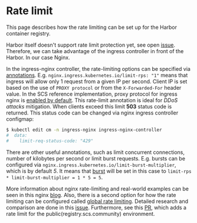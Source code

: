 # Rate limit

This page describes how the rate limiting can be set up for the Harbor container registry.

Harbor itself doesn't support rate limit protection yet, see open [issue](https://github.com/goharbor/harbor/issues/3419).
Therefore, we can take advantage of the ingress controller in front of the Harbor. In our case Nginx.

In the ingress-nginx controller, the rate-limiting options can be specified via [annotations](https://kubernetes.github.io/ingress-nginx/user-guide/nginx-configuration/annotations/#rate-limiting).
E.g. `nginx.ingress.kubernetes.io/limit-rps: "1"` means that ingress will allow only 1 request from a given IP per second.
Client IP is set based on the use of `PROXY protocol` or from the `X-Forwarded-For` header value.
In the SCS reference implementation, proxy protocol for ingress nginx is [enabled by default](https://github.com/SovereignCloudStack/k8s-cluster-api-provider/blob/main/Release-Notes-R4.md#enabling-the-proxy-protocol-for-nginx-ingress-and-preliminary-support-for-ovn-lb-325).
This rate-limit annotation is ideal for *DDoS attacks* mitigation. When clients exceed this limit
**503** status code is returned. This status code can be changed via nginx ingress controller configmap:
```bash
$ kubectl edit cm -n ingress-nginx ingress-nginx-controller
#  data:
#    limit-req-status-code: "429"
```
There are other useful annotations, such as limit concurrent connections, number of kilobytes per second or limit burst requests.
E.g. bursts can be configured via `nginx.ingress.kubernetes.io/limit-burst-multiplier`, which is by default *5*.
It means that [burst](http://nginx.org/en/docs/http/ngx_http_limit_req_module.html#limit_req)
will be set in this case to `limit-rps * limit-burst-multiplier = 1 * 5 = 5`.

More information about nginx rate-limiting and real-world examples can be seen in this nginx [blog](https://www.nginx.com/blog/rate-limiting-nginx/).
Also, there is a second option for how the rate limiting can be configured called [global rate limiting](https://kubernetes.github.io/ingress-nginx/user-guide/nginx-configuration/annotations/#global-rate-limiting).
Detailed research and comparison are done in this [issue](https://github.com/SovereignCloudStack/k8s-harbor/issues/38#issuecomment-1570181044).
Furthermore, see this [PR](https://github.com/SovereignCloudStack/k8s-harbor/pull/42),
which adds a rate limit for the public(registry.scs.community) environment.
